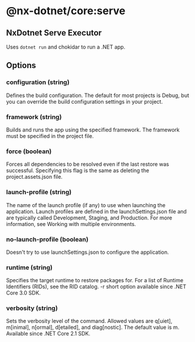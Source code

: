 # @nx-dotnet/core:serve

## NxDotnet Serve Executor

Uses `dotnet run` and chokidar to run a .NET app.

## Options

### configuration (string)

Defines the build configuration. The default for most projects is Debug, but you can override the build configuration settings in your project.

### framework (string)

Builds and runs the app using the specified framework. The framework must be specified in the project file.

### force (boolean)

Forces all dependencies to be resolved even if the last restore was successful. Specifying this flag is the same as deleting the project.assets.json file.

### launch-profile (string)

The name of the launch profile (if any) to use when launching the application. Launch profiles are defined in the launchSettings.json file and are typically called Development, Staging, and Production. For more information, see Working with multiple environments.

### no-launch-profile (boolean)

Doesn&#39;t try to use launchSettings.json to configure the application.

### runtime (string)

Specifies the target runtime to restore packages for. For a list of Runtime Identifiers (RIDs), see the RID catalog. -r short option available since .NET Core 3.0 SDK.

### verbosity (string)

Sets the verbosity level of the command. Allowed values are q[uiet], m[inimal], n[ormal], d[etailed], and diag[nostic]. The default value is m. Available since .NET Core 2.1 SDK.
